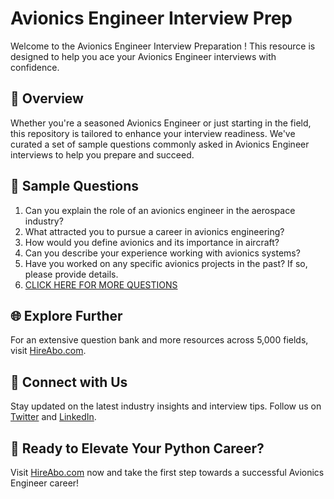 # Avionics Engineer Interview Prep

Welcome to the Avionics Engineer Interview Preparation ! This resource is designed to help you ace your Avionics Engineer interviews with confidence.

## 🚀 Overview

Whether you're a seasoned Avionics Engineer or just starting in the field, this repository is tailored to enhance your interview readiness. We've curated a set of sample questions commonly asked in Avionics Engineer interviews to help you prepare and succeed.

## 📝 Sample Questions

1. Can you explain the role of an avionics engineer in the aerospace industry?
2. What attracted you to pursue a career in avionics engineering?
3. How would you define avionics and its importance in aircraft?
4. Can you describe your experience working with avionics systems?
5. Have you worked on any specific avionics projects in the past? If so, please provide details.
6. [CLICK HERE FOR MORE QUESTIONS](https://hireabo.com/job/3_3_3/Avionics%20Engineer)

## 🌐 Explore Further

For an extensive question bank and more resources across 5,000 fields, visit [HireAbo.com](https://www.hireabo.com).

## 📱 Connect with Us

Stay updated on the latest industry insights and interview tips. Follow us on [Twitter](https://twitter.com/hireabo) and [LinkedIn](https://www.linkedin.com/in/hire-abo-3609972a8/).

## 🚀 Ready to Elevate Your Python Career?

Visit [HireAbo.com](https://www.hireabo.com) now and take the first step towards a successful Avionics Engineer career!